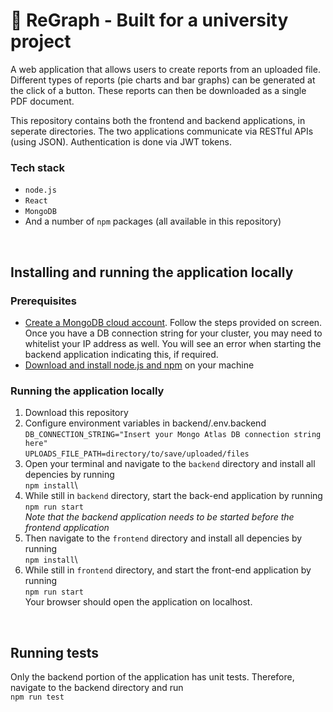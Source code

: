 # :signal_strength: ReGraph - Built for a university project

A web application that allows users to create reports from an uploaded file. Different types of reports (pie charts and bar graphs) can be generated at the click of a button. These reports can then be downloaded as a single PDF document.

This repository contains both the frontend and backend applications, in seperate directories. The two applications communicate via RESTful APIs (using JSON). Authentication is done via JWT tokens.

### Tech stack

- `node.js`
- `React`
- `MongoDB`
- And a number of `npm` packages (all available in this repository)

<br/>

## Installing and running the application locally

### Prerequisites

- [Create a MongoDB cloud account](https://account.mongodb.com/account/register). Follow the steps provided on screen. Once you have a DB connection string for your cluster, you may need to whitelist your IP address as well. You will see an error when starting the backend application indicating this, if required.
- [Download and install node.js and npm](https://docs.npmjs.com/downloading-and-installing-node-js-and-npm) on your machine

### Running the application locally

1. Download this repository
2. Configure environment variables in backend/.env.backend\
   `DB_CONNECTION_STRING="Insert your Mongo Atlas DB connection string here"`\
   `UPLOADS_FILE_PATH=directory/to/save/uploaded/files`
3. Open your terminal and navigate to the `backend` directory and install all depencies by running\
   `npm install`\
4. While still in `backend` directory, start the back-end application by running\
   `npm run start`\
   _Note that the backend application needs to be started before the frontend application_
5. Then navigate to the `frontend` directory and install all depencies by running\
   `npm install`\
6. While still in `frontend` directory, and start the front-end application by running\
   `npm run start`\
   Your browser should open the application on localhost.

<br/>

## Running tests

Only the backend portion of the application has unit tests. Therefore, navigate to the backend directory and run\
`npm run test`
